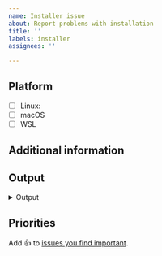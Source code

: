 ```yaml
---
name: Installer issue
about: Report problems with installation
title: ''
labels: installer
assignees: ''

---
```


## Platform

<!-- select the platform on which you tried to install Nix -->

- [ ] Linux: <!-- state your distribution, e.g. Arch Linux, Ubuntu, ... -->
- [ ] macOS
- [ ] WSL

## Additional information

<!-- state special circumstances on your system or additional steps you have taken prior to installation -->

## Output

<details><summary>Output</summary>

```log

<!-- paste console output here and remove this comment -->

```

</details>

## Priorities

Add :+1: to [issues you find important](https://github.com/NixOS/nix/issues?q=is%3Aissue+is%3Aopen+sort%3Areactions-%2B1-desc).

